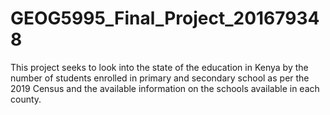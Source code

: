 # GEOG5995_Final_Project_201679348
This project seeks to look into the state of the education in Kenya by the number of students enrolled in primary and secondary school as per the 2019 Census and the available information on the schools available in each county.
